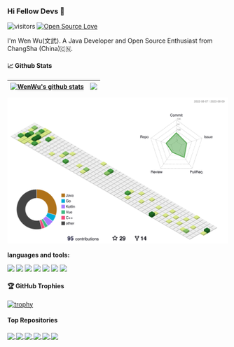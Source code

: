 ### Hi Fellow Devs :wave:

![visitors](https://visitor-badge.laobi.icu/badge?page_id=wuwen5.wuwen5)
[![Open Source Love](https://badges.frapsoft.com/os/v1/open-source.svg?v=102)](https://github.com/ellerbrock/open-source-badge/)

I'm Wen Wu(文武). A Java Developer and Open Source Enthusiast from ChangSha (China)🇨🇳.

#### 📈 Github Stats
| <a href="https://github.com/anuraghazra/github-readme-stats"><img align="center" src="https://github-readme-stats.vercel.app/api?username=wuwen5&show_icons=true&hide_border=true" alt="WenWu's github stats" /></a> | <a href="https://github.com/anuraghazra/github-readme-stats"><img align="center" src="https://github-readme-stats.vercel.app/api/top-langs/?username=wuwen5&layout=compact&hide_border=true&show_icons=true" /></a> |
| ------------- | ------------- |

![](./profile-3d-contrib/profile-green-animate.svg)

**languages and tools:**  

<!--
<code><img height="20" src="https://raw.githubusercontent.com/github/explore/80688e429a7d4ef2fca1e82350fe8e3517d3494d/topics/java/java.png"></code>
<code><img height="20" src="https://raw.githubusercontent.com/github/explore/80688e429a7d4ef2fca1e82350fe8e3517d3494d/topics/javascript/javascript.png"></code>
<code><img height="20" src="https://raw.githubusercontent.com/github/explore/80688e429a7d4ef2fca1e82350fe8e3517d3494d/topics/python/python.png"></code>
<code><img height="20" src="https://raw.githubusercontent.com/github/explore/80688e429a7d4ef2fca1e82350fe8e3517d3494d/topics/mysql/mysql.png"></code>
<code><img height="20" src="https://raw.githubusercontent.com/github/explore/80688e429a7d4ef2fca1e82350fe8e3517d3494d/topics/bash/bash.png"></code>
<code><img height="20" src="https://raw.githubusercontent.com/github/explore/80688e429a7d4ef2fca1e82350fe8e3517d3494d/topics/git/git.png"></code>
-->

![](https://img.shields.io/badge/OS-Linux-informational?style=flat&logo=linux&logoColor=white)
![](https://img.shields.io/badge/OS-macOs-informational?style=flat&logo=macos&logoColor=white)
![](https://img.shields.io/badge/Code-Java-informational?style=flat&logo=java&logoColor=white)
![](https://img.shields.io/badge/Code-Python-informational?style=flat&logo=python&logoColor=white)
![](https://img.shields.io/badge/Code-JavaScript-informational?style=flat&logo=javascript&logoColor=white)
![](https://img.shields.io/badge/Code-TypeScript-informational?style=flat&logo=typescript&logoColor=white)
![](https://img.shields.io/badge/Shell-Bash-informational?style=flat&logo=gnu-bash&logoColor=white)

#### 🏆 GitHub Trophies
[![trophy](https://github-profile-trophy.vercel.app/?username=wuwen5&theme=onedark&column=7)](https://github.com/ryo-ma/github-profile-trophy)


#### Top Repositories

<a href="https://github.com/alibaba/transmittable-thread-local">
  <img align="center" src="https://github-readme-stats.vercel.app/api/pin/?username=alibaba&repo=transmittable-thread-local" />
</a>

<a href="https://github.com/wuwen5/dubbo">
  <img align="center" src="https://github-readme-stats.vercel.app/api/pin/?username=wuwen5&repo=dubbo" />
</a>

<a href="https://github.com/apache/skywalking-java">
  <img align="center" src="https://github-readme-stats.vercel.app/api/pin/?username=apache&repo=skywalking-java" />
</a>

<a href="https://github.com/SkyAPM/cpp2sky">
  <img align="center" src="https://github-readme-stats.vercel.app/api/pin/?username=SkyAPM&repo=cpp2sky" />
</a>

<a href="https://github.com/mybatis/mybatis-3">
  <img align="center" src="https://github-readme-stats.vercel.app/api/pin/?username=mybatis&repo=mybatis-3" />
</a>

<a href="https://github.com/modernizing/chapi">
  <img align="center" src="https://github-readme-stats.vercel.app/api/pin/?username=modernizing&repo=chapi" />
</a>

<br />
<br />


<!--
**wuwen5/wuwen5** is a ✨ _special_ ✨ repository because its `README.md` (this file) appears on your GitHub profile.

Here are some ideas to get you started:

- 🔭 I’m currently working on ...
- 🌱 I’m currently learning ...
- 👯 I’m looking to collaborate on ...
- 🤔 I’m looking for help with ...
- 💬 Ask me about ...
- 📫 How to reach me: ...
- 😄 Pronouns: ...
- ⚡ Fun fact: ...
-->
